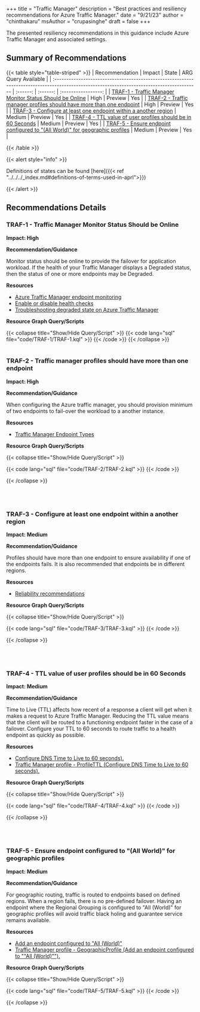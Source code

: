 +++
title = "Traffic Manager"
description = "Best practices and resiliency recommendations for Azure Traffic Manager."
date = "9/21/23"
author = "chinthakaru"
msAuthor = "crupasinghe"
draft = false
+++

The presented resiliency recommendations in this guidance include Azure Traffic Manager and associated settings.

## Summary of Recommendations

{{< table style="table-striped" >}}
| Recommendation                                                                                                                              | Impact   | State    | ARG Query Available |
| :------------------------------------------------------------------------------------------------------------------------------------------ | :------: | :------: | :-----------------: |
| [TRAF-1 - Traffic Manager Monitor Status Should be Online](#traf-1---traffic-manager-monitor-status-should-be-online)     |  High    | Preview  | Yes |
| [TRAF-2 - Traffic manager profiles should have more than one endpoint](#traf-2---traffic-manager-profiles-should-have-more-than-one-endpoint)                                   |  High    | Preview  | Yes |
| [TRAF-3 - Configure at least one endpoint within a another region](#traf-3---configure-at-least-one-endpoint-within-a-another-region)                                                        |  Medium    | Preview  | Yes |
| [TRAF-4 - TTL value of user profiles should be in 60 Seconds](#traf-4---ttl-value-of-user-profiles-should-be-in-60-seconds)                                             |  Medium    | Preview  | Yes |
| [TRAF-5 - Ensure endpoint configured to "(All World)" for geographic profiles](#traf-5---ensure-endpoint-configured-to-all-world-for-geographic-profiles)                       |  Medium  | Preview  | Yes |

{{< /table >}}

{{< alert style="info" >}}

Definitions of states can be found [here]({{< ref "../../../_index.md#definitions-of-terms-used-in-aprl">}})

{{< /alert >}}

## Recommendations Details

### TRAF-1 - Traffic Manager Monitor Status Should be Online

**Impact: High**

**Recommendation/Guidance**

  Monitor status should be online to provide the failover for application workload.  If the health of your Traffic Manager displays a Degraded status, then the status of one or more endpoints may be Degraded.

**Resources**

- [Azure Traffic Manager endpoint monitoring](https://learn.microsoft.com/en-us/azure/traffic-manager/traffic-manager-monitoring)
- [Enable or disable health checks](https://learn.microsoft.com/en-us/azure/traffic-manager/traffic-manager-monitoring#enable-or-disable-health-checks-preview)
- [Troubleshooting degraded state on Azure Traffic Manager](https://learn.microsoft.com/en-us/azure/traffic-manager/traffic-manager-troubleshooting-degraded)

**Resource Graph Query/Scripts**

{{< collapse title="Show/Hide Query/Script" >}}
{{< code lang="sql" file="code/TRAF-1/TRAF-1.kql" >}} {{< /code >}}
{{< /collapse >}}
<br><br>

### TRAF-2 - Traffic manager profiles should have more than one endpoint

**Impact: High**

**Recommendation/Guidance**

When configuring the Azure traffic manager, you should provision minimum of two endpoints to fail-over the workload to a another instance.

**Resources**

- [Traffic Manager Endpoint Types](https://learn.microsoft.com/en-us/azure/traffic-manager/traffic-manager-endpoint-types)

**Resource Graph Query/Scripts**

{{< collapse title="Show/Hide Query/Script" >}}

{{< code lang="sql" file="code/TRAF-2/TRAF-2.kql" >}} {{< /code >}}

{{< /collapse >}}

<br><br>

### TRAF-3 - Configure at least one endpoint within a another region

**Impact: Medium**

**Recommendation/Guidance**

Profiles should have more than one endpoint to ensure availability if one of the endpoints fails. It is also recommended that endpoints be in different regions.

**Resources**

- [Reliability recommendations
](https://learn.microsoft.com/en-us/azure/advisor/advisor-reference-reliability-recommendations#add-at-least-one-more-endpoint-to-the-profile-preferably-in-another-azure-region)

**Resource Graph Query/Scripts**

{{< collapse title="Show/Hide Query/Script" >}}

{{< code lang="sql" file="code/TRAF-3/TRAF-3.kql" >}} {{< /code >}}

{{< /collapse >}}

<br><br>

### TRAF-4 - TTL value of user profiles should be in 60 Seconds

**Impact: Medium**

**Recommendation/Guidance**

Time to Live (TTL) affects how recent of a response a client will get when it makes a request to Azure Traffic Manager. Reducing the TTL value means that the client will be routed to a functioning endpoint faster in the case of a failover. Configure your TTL to 60 seconds to route traffic to a health endpoint as quickly as possible.

**Resources**

- [Configure DNS Time to Live to 60 seconds).](https://learn.microsoft.com/en-us/azure/advisor/advisor-reference-performance-recommendations#configure-dns-time-to-live-to-60-seconds)
- [Traffic Manager profile - ProfileTTL (Configure DNS Time to Live to 60 seconds).](https://aka.ms/Um3xr5)

**Resource Graph Query/Scripts**

{{< collapse title="Show/Hide Query/Script" >}}

{{< code lang="sql" file="code/TRAF-4/TRAF-4.kql" >}} {{< /code >}}

{{< /collapse >}}

<br><br>

### TRAF-5 - Ensure endpoint configured to "(All World)" for geographic profiles

**Impact: Medium**

**Recommendation/Guidance**

For geographic routing, traffic is routed to endpoints based on defined regions. When a region fails, there is no pre-defined failover. Having an endpoint where the Regional Grouping is configured to "All (World)" for geographic profiles will avoid traffic black holing and guarantee service remains available.

**Resources**

- [Add an endpoint configured to "All (World)"](https://learn.microsoft.com/en-us/azure/advisor/advisor-reference-reliability-recommendations#add-an-endpoint-configured-to-all-world)
- [Traffic Manager profile - GeographicProfile (Add an endpoint configured to ""All (World)"").](https://aka.ms/Rf7vc5)

**Resource Graph Query/Scripts**

{{< collapse title="Show/Hide Query/Script" >}}

{{< code lang="sql" file="code/TRAF-5/TRAF-5.kql" >}} {{< /code >}}

{{< /collapse >}}

<br><br>
